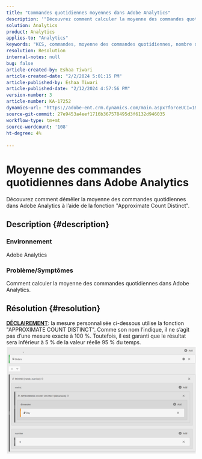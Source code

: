 ```yaml
---
title: "Commandes quotidiennes moyennes dans Adobe Analytics"
description: '"Découvrez comment calculer la moyenne des commandes quotidiennes dans Adobe Analytics à l’aide de la fonction "Approximate Count Distinct".'
solution: Analytics
product: Analytics
applies-to: "Analytics"
keywords: "KCS, commandes, moyenne des commandes quotidiennes, nombre distinct approximatif, fonction"
resolution: Resolution
internal-notes: null
bug: false
article-created-by: Eshaa Tiwari
article-created-date: "2/2/2024 5:01:15 PM"
article-published-by: Eshaa Tiwari
article-published-date: "2/12/2024 4:57:56 PM"
version-number: 3
article-number: KA-17252
dynamics-url: "https://adobe-ent.crm.dynamics.com/main.aspx?forceUCI=1&pagetype=entityrecord&etn=knowledgearticle&id=9ac69aaa-ecc1-ee11-9079-6045bd006268"
source-git-commit: 27e9453a4eef1716b367578495d3f6132d946035
workflow-type: tm+mt
source-wordcount: '108'
ht-degree: 4%

---
```


# Moyenne des commandes quotidiennes dans Adobe Analytics


Découvrez comment démêler la moyenne des commandes quotidiennes dans Adobe Analytics à l’aide de la fonction &quot;Approximate Count Distinct&quot;.

## Description {#description}


### Environnement

Adobe Analytics

### Problème/Symptômes

Comment calculer la moyenne des commandes quotidiennes dans Adobe Analytics.


## Résolution {#resolution}


<u><b>DÉCLAIREMENT</b></u>: la mesure personnalisée ci-dessous utilise la fonction &quot;APPROXIMATE COUNT DISTINCT&quot;. Comme son nom l’indique, il ne s’agit pas d’une mesure exacte à 100 %. Toutefois, il est garanti que le résultat sera inférieur à 5 % de la valeur réelle 95 % du temps.
![](assets/62d446f9-58c7-ee11-9079-6045bd0067ea.png)
